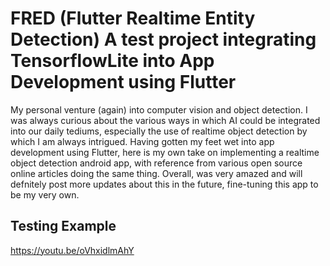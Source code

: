 # FRED (Flutter Realtime Entity Detection) A test project integrating TensorflowLite into App Development using Flutter

My personal venture (again) into computer vision and object detection. I was always curious about the various ways in which AI could be integrated into our daily tediums, especially the use of realtime object detection by which I am always intrigued. Having gotten my feet wet into app development using Flutter, here is my own take on implementing a realtime object detection android app, with reference from various open source online articles doing the same thing. Overall, was very amazed and will defnitely post more updates about this in the future, fine-tuning this app to be my very own.

## Testing Example

https://youtu.be/oVhxidlmAhY
